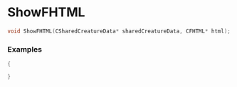 # ShowFHTML

```cpp - C++
void ShowFHTML(CSharedCreatureData* sharedCreatureData, CFHTML* html);
```

### Examples
```cpp - C++
{

}
```
